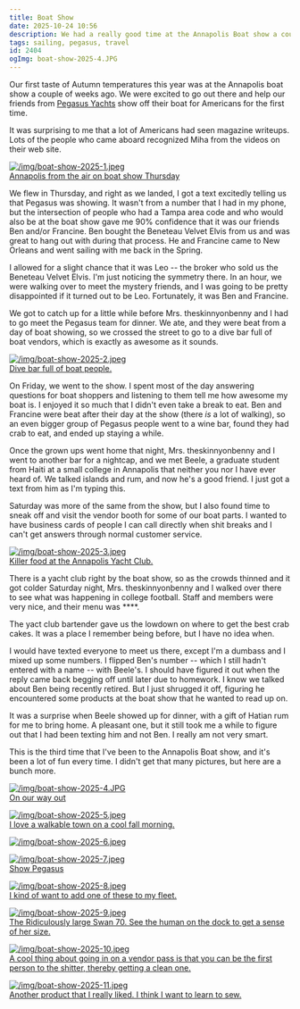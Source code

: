 ```yaml
---
title: Boat Show
date: 2025-10-24 10:56
description: We had a really good time at the Annapolis Boat show a couple of weekends ago.  We got some face time with the Pegasus people, checked out some cool products, ate lots of crab, and stayed out drinking every night.  Longest post I've written in months!
tags: sailing, pegasus, travel
id: 2404
ogImg: boat-show-2025-4.JPG
---
```

Our first taste of Autumn temperatures this year was at the Annapolis boat show a couple of weeks ago.  We were excited to go out there and help our friends from <a href="" target="_blank">Pegasus Yachts</a> show off their boat for Americans for the first time.

It was surprising to me that a lot of Americans had seen magazine writeups.  Lots of the people who came aboard recognized Miha from the videos on their web site.

<a class="lightview alignright" href="/img/boat-show-2025-1.jpeg" data-lightview-caption="Annapolis from the air on boat show Thursday" data-lightview-group="group1" ><img src="/img/boat-show-2025-1.jpeg" alt="/img/boat-show-2025-1.jpeg"><br><span class="caption">Annapolis from the air on boat show Thursday</span></a>

We flew in Thursday, and right as we landed, I got a text excitedly telling us that Pegasus was showing.  It wasn't from a number that I had in my phone, but the intersection of people who had a Tampa area code and who would also be at the boat show gave me 90% confidence that it was our friends Ben and/or Francine.  Ben bought the Beneteau Velvet Elvis from us and was great to hang out with during that process.  He and Francine came to New Orleans and went sailing with me back in the Spring.

I allowed for a slight chance that it was Leo -- the broker who sold us the Beneteau Velvet Elvis.  I'm just noticing the symmetry there.  In an hour, we were walking over to meet the mystery friends, and I was going to be pretty disappointed if it turned out to be Leo.  Fortunately, it was Ben and Francine.

We got to catch up for a little while before Mrs. theskinnyonbenny and I had to go meet the Pegasus team for dinner.  We ate, and they were beat from a day of boat showing, so we crossed the street to go to a dive bar full of boat vendors, which is exactly as awesome as it sounds.

<a class="lightview alignright" href="/img/boat-show-2025-2.jpeg" data-lightview-caption="Dive bar full of boat people." data-lightview-group="group1" ><img src="/img/boat-show-2025-2.jpeg" alt="/img/boat-show-2025-2.jpeg"><br><span class="caption">Dive bar full of boat people.</span></a>

On Friday, we went to the show.  I spent most of the day answering questions for boat shoppers and listening to them tell me how awesome my boat is.  I enjoyed it so much that I didn't even take a break to eat.  Ben and Francine were beat after their day at the show (there _is_ a lot of walking), so an even bigger group of Pegasus people went to a wine bar, found they had crab to eat, and ended up staying a while.

Once the grown ups went home that night, Mrs. theskinnyonbenny and I went to another bar for a nightcap, and we met Beele, a graduate student from Haiti at a small college in Annapolis that neither you nor I have ever heard of.  We talked islands and rum, and now he's a good friend.  I just got a text from him as I'm typing this.

Saturday was more of the same from the show, but I also found time to sneak off and visit the vendor booth for some of our boat parts.  I wanted to have business cards of people I can call directly when shit breaks and I can't get answers through normal customer service.

<a class="lightview alignright" href="/img/boat-show-2025-3.jpeg" data-lightview-caption="Killer food at the Annapolis Yacht Club." data-lightview-group="group1" ><img src="/img/boat-show-2025-3.jpeg" alt="/img/boat-show-2025-3.jpeg"><br><span class="caption">Killer food at the Annapolis Yacht Club.</span></a>

There is a yacht club right by the boat show, so as the crowds thinned and it got colder Saturday night, Mrs. theskinnyonbenny and I walked over there to see what was happening in college football.  Staff and members were very nice, and their menu was ****.  

The yact club bartender gave us the lowdown on where to get the best crab cakes.  It was a place I remember being before, but I have no idea when.  

 I would have texted everyone to meet us there, except I'm a dumbass and I mixed up some numbers.  I flipped Ben's number -- which I still hadn't entered with a name -- with Beele's.  I should have figured it out when the reply came back begging off until later due to homework.  I know we talked about Ben being recently retired.  But I just shrugged it off, figuring he encountered some products at the boat show that he wanted to read up on.
 
 It was a surprise when Beele showed up for dinner, with a gift of Hatian rum for me to bring home.  A pleasant one, but it still took me a while to figure out that I had been texting him and not Ben.  I really am not very smart.
 
 This is the third time that I've been to the Annapolis Boat show, and it's been a lot of fun every time.  I didn't get that many pictures, but here are a bunch more.
 
<a class="lightview centered" href="/img/boat-show-2025-4.JPG" data-lightview-caption=" On our way out" data-lightview-group="group1"><img src="/img/boat-show-2025-4.JPG" alt="/img/boat-show-2025-4.JPG"><br><span class="caption"> On our way out</span></a>

<a class="lightview centered" href="/img/boat-show-2025-5.jpeg" data-lightview-caption="I love a walkable town on a cool fall morning." data-lightview-group="group1"><img src="/img/boat-show-2025-5.jpeg" alt="/img/boat-show-2025-5.jpeg"><br><span class="caption">I love a walkable town on a cool fall morning.</span></a>

<a class="lightview centered" href="/img/boat-show-2025-6.jpeg" data-lightview-caption="" data-lightview-group="group1"><img src="/img/boat-show-2025-6.jpeg" alt="/img/boat-show-2025-6.jpeg"><br><span class="caption"></span></a>

<a class="lightview centered" href="/img/boat-show-2025-7.jpeg" data-lightview-caption="Show Pegasus" data-lightview-group="group1"><img src="/img/boat-show-2025-7.jpeg" alt="/img/boat-show-2025-7.jpeg"><br><span class="caption">Show Pegasus</span></a>

<a class="lightview centered" href="/img/boat-show-2025-8.jpeg" data-lightview-caption="I kind of want to add one of these to my fleet." data-lightview-group="group1"><img src="/img/boat-show-2025-8.jpeg" alt="/img/boat-show-2025-8.jpeg"><br><span class="caption">I kind of want to add one of these to my fleet.</span></a>

<a class="lightview centered" href="/img/boat-show-2025-9.jpeg" data-lightview-caption="The Ridiculously large Swan 70.  See the human on the dock to get a sense of her size." data-lightview-group="group1"><img src="/img/boat-show-2025-9.jpeg" alt="/img/boat-show-2025-9.jpeg"><br><span class="caption">The Ridiculously large Swan 70.  See the human on the dock to get a sense of her size.</span></a>

<a class="lightview centered" href="/img/boat-show-2025-10.jpeg" data-lightview-caption="A cool thing about going in on a vendor pass is that you can be the first person to the shitter, thereby getting a clean one." data-lightview-group="group1"><img src="/img/boat-show-2025-10.jpeg" alt="/img/boat-show-2025-10.jpeg"><br><span class="caption">A cool thing about going in on a vendor pass is that you can be the first person to the shitter, thereby getting a clean one.</span></a>

<a class="lightview centered" href="/img/boat-show-2025-11.jpeg" data-lightview-caption="Another product that I really liked.  I think I want to learn to sew." data-lightview-group="group1"><img src="/img/boat-show-2025-11.jpeg" alt="/img/boat-show-2025-11.jpeg"><br><span class="caption">Another product that I really liked.  I think I want to learn to sew.</span></a>

